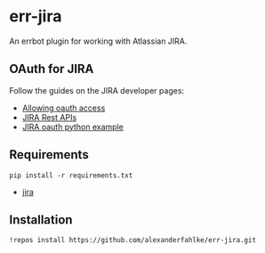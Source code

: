 err-jira
=========

An errbot plugin for working with Atlassian JIRA.

OAuth for JIRA
----

Follow the guides on the JIRA developer pages:

- [Allowing oauth access](https://confluence.atlassian.com/jira/allowing-oauth-access-200213098.html "")
- [JIRA Rest APIs](https://developer.atlassian.com/jiradev/jira-apis/jira-rest-apis/jira-rest-api-tutorials/jira-rest-api-example-oauth-authentication "")
- [JIRA oauth python example](https://bitbucket.org/atlassian_tutorial/atlassian-oauth-examples/src/d625161454d1ca97b4515c6147b093fac9a68f7e/python/?at=default "")


Requirements
----

    pip install -r requirements.txt

- [jira](https://github.com/pycontribs/jira "jira")


Installation
----

    !repos install https://github.com/alexanderfahlke/err-jira.git
